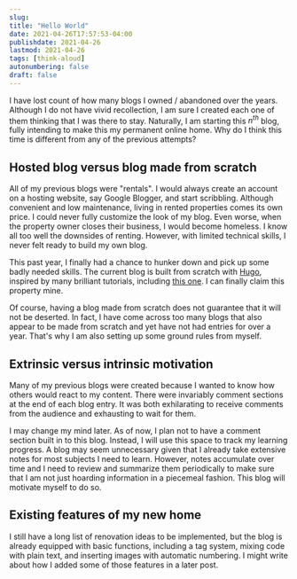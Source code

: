 ```yaml
---
slug: 
title: "Hello World"
date: 2021-04-26T17:57:53-04:00
publishdate: 2021-04-26
lastmod: 2021-04-26
tags: [think-aloud]
autonumbering: false
draft: false
---
```


I have lost count of how many blogs I owned / abandoned over the years. 
Although I do not have vivid recollection, 
I am sure I created each one of them thinking that I was there to stay. 
Naturally, I am starting this $n^{th}$ blog, 
fully intending to make this my permanent online home. 
Why do I think this time is different from any of the previous attempts?

## Hosted blog versus blog made from scratch

All of my previous blogs were "rentals". 
I would always create an account on a hosting website, 
say Google Blogger, and start scribbling. 
Although convenient and low maintenance, 
living in rented properties comes its own price. 
I could never fully customize the look of my blog. 
Even worse, when the property owner closes their business, 
I would become homeless. 
I know all too well the downsides of renting. 
However, with limited technical skills, I never felt ready to build my own blog.

This past year, I finally had a chance to hunker down and pick up some badly needed skills. 
The current blog is built from scratch with [Hugo](https://gohugo.io), 
inspired by many brilliant tutorials, including [this one](https://zwbetz.com/make-a-hugo-blog-from-scratch/).
I can finally claim this property mine.

Of course, having a blog made from scratch does not guarantee that it will not be deserted. 
In fact, I have come across too many blogs that also appear to be made from scratch 
and yet have not had entries for over a year. 
That's why I am also setting up some ground rules from myself.

## Extrinsic versus intrinsic motivation

Many of my previous blogs were created 
because I wanted to know how others would react to my content. 
There were invariably comment sections at the end of each blog entry.
It was both exhilarating to receive comments from the audience 
and exhausting to wait for them. 

I may change my mind later. 
As of now, I plan not to have a comment section built in to this blog. 
Instead, I will use this space to track my learning progress. 
A blog may seem unnecessary given that I already take extensive notes 
for most subjects I need to learn. 
However, notes accumulate over time and I need to review and summarize them 
periodically to make sure that I am not just hoarding information in a piecemeal fashion. 
This blog will motivate myself to do so. 

## Existing features of my new home

I still have a long list of renovation ideas to be implemented, 
but the blog is already equipped with basic functions, 
including a tag system, mixing code with plain text, and inserting images 
with automatic numbering.
I might write about how I added some of those features in a later post.
